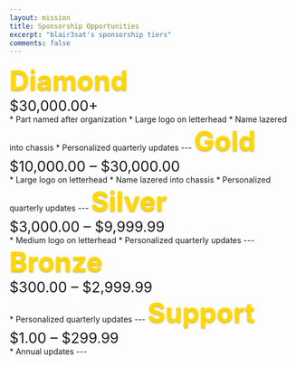 ```yaml
---
layout: mission
title: Sponsorship Opportunities
excerpt: "blair3sat's sponsorship tiers"
comments: false
---
```


<div style="font-size:36pt;color:Gold;display:inline;text-shadow:0px 2px 3px #CFB53B;font-weight:bold;">Diamond</div><pre style="display:inline;">      </pre><div style="font-size:19pt;displaydisplay:inline;">  $30,000.00+</div>
* Part named after organization
* Large logo on letterhead
* Name lazered into chassis
* Personalized quarterly updates
---

<div style="font-size:36pt;color:Gold;display:inline;text-shadow:0px 2px 3px #CFB53B;font-weight:bold;">Gold</div><pre style="display:inline;">      </pre><div style="font-size:19pt;displaydisplay:inline;">  $10,000.00 – $30,000.00</div>
* Large logo on letterhead
* Name lazered into chassis
* Personalized quarterly updates
---

<div style="font-size:36pt;color:Gold;display:inline;text-shadow:0px 2px 3px #CFB53B;font-weight:bold;">Silver</div><pre style="display:inline;">      </pre><div style="font-size:19pt;displaydisplay:inline;">  $3,000.00 – $9,999.99</div>
* Medium logo on letterhead
* Personalized quarterly updates
---

<div style="font-size:36pt;color:Gold;display:inline;text-shadow:0px 2px 3px #CFB53B;font-weight:bold;">Bronze</div><pre style="display:inline;">      </pre><div style="font-size:19pt;displaydisplay:inline;">  $300.00 – $2,999.99</div>
* Personalized quarterly updates
---

<div style="font-size:36pt;color:Gold;display:inline;text-shadow:0px 2px 3px #CFB53B;font-weight:bold;">Support</div><pre style="display:inline;">      </pre><div style="font-size:19pt;displaydisplay:inline;">  $1.00 – $299.99</div>
* Annual updates
---
